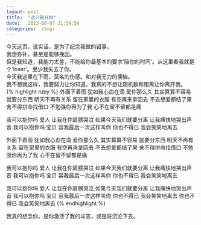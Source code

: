 ```yaml
---
layout: post
title:  "这只是开始"
date:   2013-06-07 21:56:50
categories:  /bug/
---
```


今天这页，说实话，是为了纪念我做的错事。  
我想弥补，甚至是能够挽回。  
但是我知道，我能力太差，不能给你最基本的要求'陪你的时间'。从这里看我就是个'loser'。至少我失去了你。  
今天我这里在下雨，莫名的伤感。和对我无力的懊恼。  
我不想就这样，我要努力让你知道，我真的不想让随机数和距离让你离开我。  
{% highlight ruby %}
外面下着雨
犹如我心血在滴
爱你那么久
其实算算不容易
就要分东西
明天不再有关系
留在家里的衣服
有空再来拿回去
不去想爱都结了果
舍不得拼命找借口
不勉强你再为了我
心不在留不留都是痛
 
我可以抱你吗 爱人
让我在你肩膀哭泣
如果今天我们就要分离
让我痛快地哭出声音
我可以抱你吗 宝贝
容我最后一次这样叫你
你也不得已
我会笑笑地离去
 
外面下着雨
犹如我心血在滴
爱你那么久
其实算算不容易
就要分东西
明天不再有关系
留在家里的衣服
有空再来拿回去
不去想爱都结了果
舍不得拼命找借口
不勉强你再为了我
心不在留不留都是痛
 
我可以抱你吗 爱人
让我在你肩膀哭泣
如果今天我们就要分离
让我痛快地哭出声音
我可以抱你吗 宝贝
容我最后一次这样叫你
你也不得已
我会笑笑地离去
 
我可以抱你吗 爱人
让我在你肩膀哭泣
如果今天我们就要分离
让我痛快地哭出声音
我可以抱你吗 宝贝
容我最后一次这样叫你
你也不得已
我会笑笑地离去
你也不得已
我会笑笑地离去
{% endhighlight %}

我真的想念你。是你激活了我的斗志，或是将沉沦下去。
